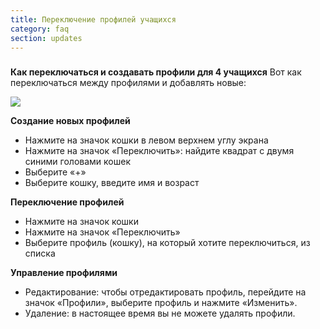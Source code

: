 ```yaml
---
title: Переключение профилей учащихся
category: faq
section: updates
---
```

### 

**Как переключаться и создавать профили для 4 учащихся** 
Вот как переключаться между профилями и добавлять новые:

![](https://help.Studycat.com/hc/article_attachments/32456628954137)

**Создание новых профилей**

* Нажмите на значок кошки в левом верхнем углу экрана
* Нажмите на значок «Переключить»: найдите квадрат с двумя синими головами кошек
* Выберите «\+»
* Выберите кошку, введите имя и возраст

**Переключение профилей**

* Нажмите на значок кошки
* Нажмите на значок «Переключить»
* Выберите профиль (кошку), на который хотите переключиться, из списка

**Управление профилями**

* Редактирование: чтобы отредактировать профиль, перейдите на значок «Профили», выберите профиль и нажмите «Изменить».
* Удаление: в настоящее время вы не можете удалять профили.
